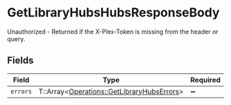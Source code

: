 # GetLibraryHubsHubsResponseBody

Unauthorized - Returned if the X-Plex-Token is missing from the header or query.


## Fields

| Field                                                                                         | Type                                                                                          | Required                                                                                      | Description                                                                                   |
| --------------------------------------------------------------------------------------------- | --------------------------------------------------------------------------------------------- | --------------------------------------------------------------------------------------------- | --------------------------------------------------------------------------------------------- |
| `errors`                                                                                      | T::Array<[Operations::GetLibraryHubsErrors](../../models/operations/getlibraryhubserrors.md)> | :heavy_minus_sign:                                                                            | N/A                                                                                           |